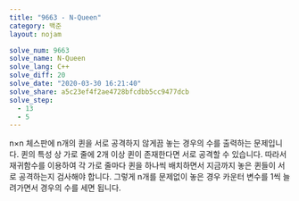 ```yaml
---
title: "9663 - N-Queen"
category: 백준
layout: nojam

solve_num: 9663
solve_name: N-Queen
solve_lang: C++
solve_diff: 20
solve_date: "2020-03-30 16:21:40"
solve_share: a5c23ef4f2ae4728bfcdbb5cc9477dcb
solve_step:
  - 13
  - 5
---
```


n×n 체스판에 n개의 퀸을 서로 공격하지 않게끔 놓는 경우의 수를 출력하는 문제입니다. 퀸의 특성 상 가로 줄에 2개 이상 퀸이 존재한다면 서로 공격할 수 있습니다. 따라서 재귀함수를 이용하여 각 가로 줄마다 퀸을 하나씩 배치하면서 지금까지 놓은 퀸들이 서로 공격하는지 검사해야 합니다. 그렇게 n개를 문제없이 놓은 경우 카운터 변수를 1씩 늘려가면서 경우의 수를 세면 됩니다.
